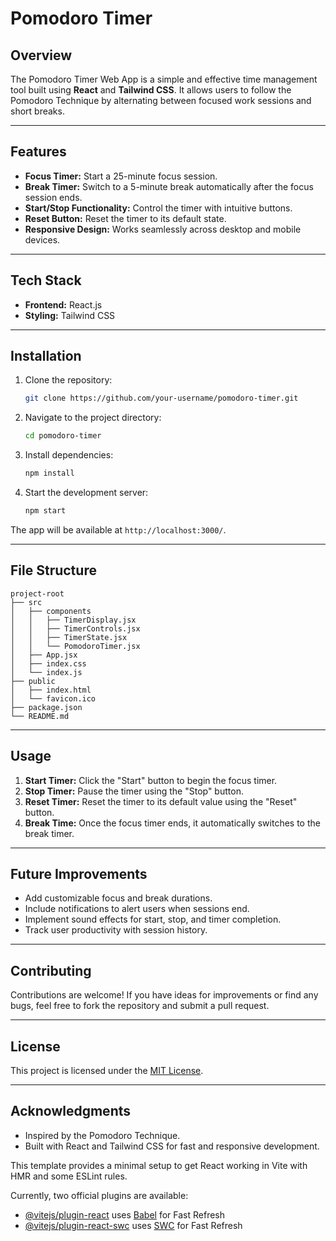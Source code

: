 # Pomodoro Timer

## Overview
The Pomodoro Timer Web App is a simple and effective time management tool built using **React** and **Tailwind CSS**. It allows users to follow the Pomodoro Technique by alternating between focused work sessions and short breaks.

---

## Features
- **Focus Timer:** Start a 25-minute focus session.
- **Break Timer:** Switch to a 5-minute break automatically after the focus session ends.
- **Start/Stop Functionality:** Control the timer with intuitive buttons.
- **Reset Button:** Reset the timer to its default state.
- **Responsive Design:** Works seamlessly across desktop and mobile devices.

---

## Tech Stack
- **Frontend:** React.js
- **Styling:** Tailwind CSS

---

## Installation
1. Clone the repository:
   ```bash
   git clone https://github.com/your-username/pomodoro-timer.git
   ```

2. Navigate to the project directory:
   ```bash
   cd pomodoro-timer
   ```

3. Install dependencies:
   ```bash
   npm install
   ```

4. Start the development server:
   ```bash
   npm start
   ```

The app will be available at `http://localhost:3000/`.

---

## File Structure
```
project-root
├── src
│   ├── components
│   │   ├── TimerDisplay.jsx
│   │   ├── TimerControls.jsx
│   │   ├── TimerState.jsx
│   │   └── PomodoroTimer.jsx
│   ├── App.jsx
│   ├── index.css
│   └── index.js
├── public
│   ├── index.html
│   └── favicon.ico
├── package.json
└── README.md
```

---

## Usage
1. **Start Timer:** Click the "Start" button to begin the focus timer.
2. **Stop Timer:** Pause the timer using the "Stop" button.
3. **Reset Timer:** Reset the timer to its default value using the "Reset" button.
4. **Break Time:** Once the focus timer ends, it automatically switches to the break timer.

---

## Future Improvements
- Add customizable focus and break durations.
- Include notifications to alert users when sessions end.
- Implement sound effects for start, stop, and timer completion.
- Track user productivity with session history.

---

## Contributing
Contributions are welcome! If you have ideas for improvements or find any bugs, feel free to fork the repository and submit a pull request.

---

## License
This project is licensed under the [MIT License](LICENSE).

---

## Acknowledgments
- Inspired by the Pomodoro Technique.
- Built with React and Tailwind CSS for fast and responsive development.


This template provides a minimal setup to get React working in Vite with HMR and some ESLint rules.

Currently, two official plugins are available:

- [@vitejs/plugin-react](https://github.com/vitejs/vite-plugin-react/blob/main/packages/plugin-react/README.md) uses [Babel](https://babeljs.io/) for Fast Refresh
- [@vitejs/plugin-react-swc](https://github.com/vitejs/vite-plugin-react-swc) uses [SWC](https://swc.rs/) for Fast Refresh
